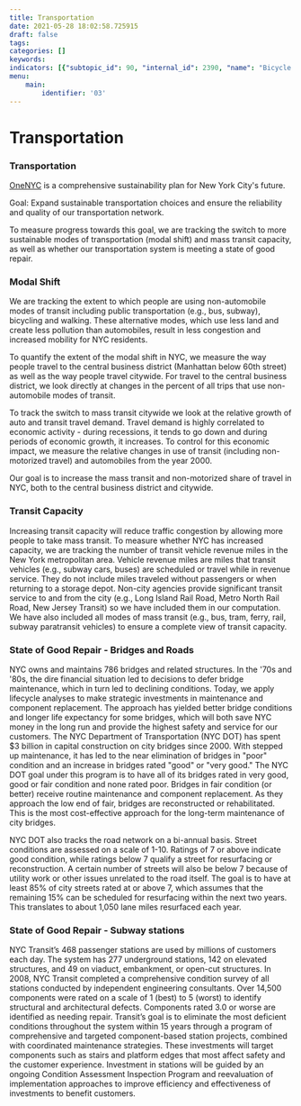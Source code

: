 ```yaml
---
title: Transportation
date: 2021-05-28 18:02:58.725915
draft: false
tags: 
categories: []
keywords: 
indicators: [{"subtopic_id": 90, "internal_id": 2390, "name": "Bicycle Network Coverage", "URL": "https://a816-dohbesp.nyc.gov/IndicatorPublic/VisualizationData.aspx?id=2390,719b87,90,Summarize"}, {"subtopic_id": 90, "internal_id": 2011, "name": "Modal Shift - All Travel", "URL": "https://a816-dohbesp.nyc.gov/IndicatorPublic/VisualizationData.aspx?id=2011,719b87,90,Summarize"}, {"subtopic_id": 90, "internal_id": 2012, "name": "Modal Shift - Travel to the Central Business District", "URL": "https://a816-dohbesp.nyc.gov/IndicatorPublic/VisualizationData.aspx?id=2012,719b87,90,Summarize"}, {"subtopic_id": 90, "internal_id": 774, "name": "State of Good Repair", "URL": "https://a816-dohbesp.nyc.gov/IndicatorPublic/VisualizationData.aspx?id=774,719b87,90,Summarize"}, {"subtopic_id": 90, "internal_id": 2014, "name": "Transit Capacity ", "URL": "https://a816-dohbesp.nyc.gov/IndicatorPublic/VisualizationData.aspx?id=2014,719b87,90,Summarize"}]
menu:
    main:
        identifier: '03'
---
```

# Transportation
### Transportation


[OneNYC](http://www1.nyc.gov/html/onenyc/index.html) is a comprehensive sustainability plan for New York City's future.


Goal: Expand sustainable transportation choices and ensure the reliability and quality of our transportation network.


To measure progress towards this goal, we are tracking the switch to more sustainable modes of transportation (modal shift) and mass transit capacity, as well as whether our transportation system is meeting a state of good repair.


### Modal Shift


We are tracking the extent to which people are using non-automobile modes of transit including public transportation (e.g., bus, subway), bicycling and walking. These alternative modes, which use less land and create less pollution than automobiles, result in less congestion and increased mobility for NYC residents.  
  
To quantify the extent of the modal shift in NYC, we measure the way people travel to the central business district (Manhattan below 60th street) as well as the way people travel citywide. For travel to the central business district, we look directly at changes in the percent of all trips that use non-automobile modes of transit.   
  
To track the switch to mass transit citywide we look at the relative growth of auto and transit travel demand. Travel demand is highly correlated to economic activity - during recessions, it tends to go down and during periods of economic growth, it increases. To control for this economic impact, we measure the relative changes in use of transit (including non-motorized travel) and automobiles from the year 2000.   
  
Our goal is to increase the mass transit and non-motorized share of travel in NYC, both to the central business district and citywide.


### Transit Capacity


Increasing transit capacity will reduce traffic congestion by allowing more people to take mass transit. To measure whether NYC has increased capacity, we are tracking the number of transit vehicle revenue miles in the New York metropolitan area. Vehicle revenue miles are miles that transit vehicles (e.g., subway cars, buses) are scheduled or travel while in revenue service. They do not include miles traveled without passengers or when returning to a storage depot. Non-city agencies provide significant transit service to and from the city (e.g., Long Island Rail Road, Metro North Rail Road, New Jersey Transit) so we have included them in our computation. We have also included all modes of mass transit (e.g., bus, tram, ferry, rail, subway paratransit vehicles) to ensure a complete view of transit capacity.


### State of Good Repair - Bridges and Roads


NYC owns and maintains 786 bridges and related structures. In the '70s and '80s, the dire financial situation led to decisions to defer bridge maintenance, which in turn led to declining conditions. Today, we apply lifecycle analyses to make strategic investments in maintenance and component replacement. The approach has yielded better bridge conditions and longer life expectancy for some bridges, which will both save NYC money in the long run and provide the highest safety and service for our customers. The NYC Department of Transportation (NYC DOT) has spent $3 billion in capital construction on city bridges since 2000. With stepped up maintenance, it has led to the near elimination of bridges in "poor" condition and an increase in bridges rated "good" or "very good." The NYC DOT goal under this program is to have all of its bridges rated in very good, good or fair condition and none rated poor. Bridges in fair condition (or better) receive routine maintenance and component replacement. As they approach the low end of fair, bridges are reconstructed or rehabilitated. This is the most cost-effective approach for the long-term maintenance of city bridges.  
  
NYC DOT also tracks the road network on a bi-annual basis. Street conditions are assessed on a scale of 1-10. Ratings of 7 or above indicate good condition, while ratings below 7 qualify a street for resurfacing or reconstruction. A certain number of streets will also be below 7 because of utility work or other issues unrelated to the road itself. The goal is to have at least 85% of city streets rated at or above 7, which assumes that the remaining 15% can be scheduled for resurfacing within the next two years. This translates to about 1,050 lane miles resurfaced each year.


### State of Good Repair - Subway stations


NYC Transit’s 468 passenger stations are used by millions of customers each day. The system has 277 underground stations, 142 on elevated structures, and 49 on viaduct, embankment, or open-cut structures. In 2008, NYC Transit completed a comprehensive condition survey of all stations conducted by independent engineering consultants. Over 14,500 components were rated on a scale of 1 (best) to 5 (worst) to identify structural and architectural defects. Components rated 3.0 or worse are identified as needing repair. Transit’s goal is to eliminate the most deficient conditions throughout the system within 15 years through a program of comprehensive and targeted component-based station projects, combined with coordinated maintenance strategies. These investments will target components such as stairs and platform edges that most affect safety and the customer experience. Investment in stations will be guided by an ongoing Condition Assessment Inspection Program and reevaluation of implementation approaches to improve efficiency and effectiveness of investments to benefit customers.


